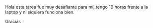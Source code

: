 Hola esta tarea fue muy desafiante para mí, tengo 10 horas frente a la laptop y ni siquiera funciona bien.

Gracias 
